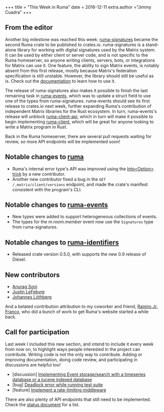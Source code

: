+++
title = "This Week in Ruma"
date = 2016-12-11
extra.author ="Jimmy Cuadra"
+++

## From the editor

Another big milestone was reached this week: [ruma-signatures](https://github.com/ruma/ruma-signatures) became the second Ruma crate to be published to crates.io.
ruma-signatures is a stand-alone library for working with digital signatures used by the Matrix system.
It can be used by either client or server code, and is not specific to the Ruma homeserver, so anyone writing clients, servers, bots, or integrations for Matrix can use it.
One feature, the ability to sign Matrix events, is notably absent from this first release, mostly because Matrix's federation specification is still unstable.
However, the library should still be useful as is.
Check out the [documentation](https://docs.rs/ruma-signatures) to learn how to use it.

The release of ruma-signatures also makes it possible to finish the last remaining task in [ruma-events](https://github.com/ruma/ruma-events), which was to update a struct field to use one of the types from ruma-signatures. ruma-events should see its first release to crates.io next week, further expanding Ruma's contribution of independent Matrix libraries for the Rust ecosystem.
In turn, ruma-events's release will unblock [ruma-client-api](https://github.com/ruma/ruma-client-api), which in turn will make it possible to begin implementing [ruma-client](https://github.com/ruma/ruma-client), which will be great for anyone looking to write a Matrix program in Rust.

Back in the Ruma homeserver, there are several pull requests waiting for review, so more API endpoints will be implemented soon!

## Notable changes to [ruma](https://github.com/ruma/ruma)

* Ruma's internal error type's API was improved using the [Into\<Option\> trick](http://www.suspectsemantics.com/blog/2016/11/29/the-into-trick/) by a new contributor.
* Another new contributor fixed a bug in the `GET /_matrix/client/versions` endpoint, and made the crate's manifest consistent with the program's CLI.

## Notable changes to [ruma-events](https://github.com/ruma/ruma-events)

* New types were added to support heterogeneous collections of events.
* The types for the _m.room.member_ event now use the `Signatures` type from ruma-signatures.

## Notable changes to [ruma-identifiers](https://github.com/ruma/ruma-identifiers)

* Released crate version 0.5.0, with supports the new 0.9 release of Diesel.

## New contributors

* [Anurag Soni](https://github.com/anuragsoni)
* [Justin LeFebvre](https://github.com/jstnlef)
* [Johannes Löthberg](https://github.com/kyrias)

And a belated contribution attribution to my coworker and friend, [Ramiro Jr. Franco](https://github.com/rjfranco), who did a bunch of work to get Ruma's website started a while back.

## Call for participation

Last week I included this new section, and intend to include it every week from now on, to highlight ways people interested in the project can contribute.
Writing code is not the only way to contribute.
Adding or improving documentation, doing code review, and participating in discussions are helpful too!

* \[discussion\] [Implementing Event storage/search with a timeseries database or a lucene indexed database](https://github.com/ruma/ruma/issues/110)
* \[bug\] [Deadlock error while running test suite](https://github.com/ruma/ruma/issues/121)
* \[feature\] [Implement a rate-limiting middleware](https://github.com/ruma/ruma/issues/107)

There are also plenty of API endpoints that still need to be implemented.
Check the [status document](https://github.com/ruma/ruma/blob/master/STATUS.md) for a list.
